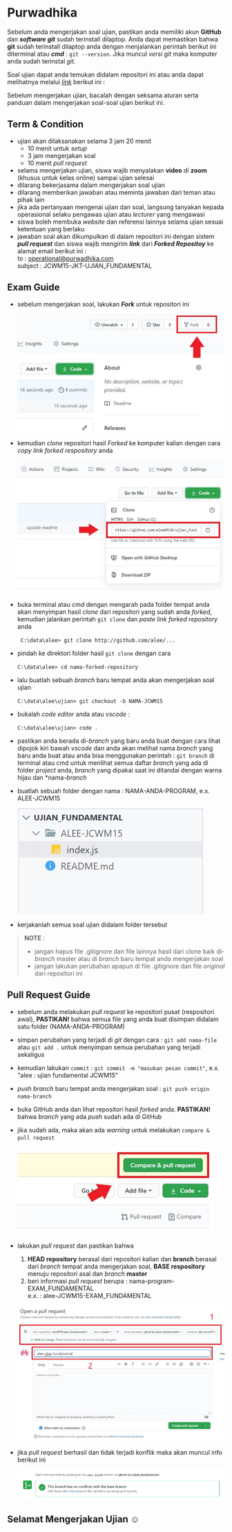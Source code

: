 # Purwadhika
Sebelum anda mengerjakan soal ujian, pastikan anda memiliki akun **GitHub** dan ***software git*** sudah terinstall dilaptop. Anda dapat memastikan bahwa **git** sudah terinstall dilaptop anda dengan menjalankan perintah berikut ini diterminal atau ***cmd*** : ``` git --version ```. Jika muncul *versi git* maka komputer anda sudah terinstal *git*.

Soal ujian dapat anda temukan didalam repositori ini atau anda dapat melihatnya melalui *[link](https://github.com/alee0510/JCWM15_FUND_EXAM/blob/master/soal_ujian_JCWM_FUND.pdf)* berikut ini :

Sebelum mengerjakan ujian, bacalah dengan seksama aturan serta panduan dalam mengerjakan soal-soal ujian berikut ini.

## Term & Condition
- ujian akan dilaksanakan selama 3 jam 20 menit
    - 10 menit untuk *setup*
    - 3 jam mengerjakan soal
    - 10 menit *pull request*
- selama mengerjakan ujian, siswa wajib menyalakan **video** di **zoom** (khusus untuk kelas online) sampai ujian selesai
- dilarang bekerjasama dalam mengerjakan soal ujian
- dilarang memberikan jawaban atau meminta jawaban dari teman atau pihak lain
- jika ada pertanyaan mengenai ujian dan soal, langsung tanyakan kepada operasional selaku pengawas ujian atau *lecturer* yang mengawasi
- siswa boleh membuka *website* dan referensi lainnya selama ujian sesuai ketentuan yang berlaku
- jawaban soal akan dikumpulkan di dalam repositori ini dengan sistem ***pull request*** dan siswa wajib mengirim ***link*** dari ***Forked Repositoy*** ke alamat email berikut ini :<br>
to : operational@purwadhika.com <br>
subject : JCWM15-JKT-UJIAN_FUNDAMENTAL

## Exam Guide
- sebelum mengerjakan soal, lakukan ***Fork*** untuk repositori ini

    ![guide_1](./assets/guide_01.jpg)

- kemudian *clone* repositori hasil *Forked* ke komputer kalian dengan cara *copy link forked respository* anda

    ![guide_2](./assets/guide_02.jpg)

- buka terminal atau *cmd* dengan mengarah pada folder tempat anda akan menyimpan hasil *clone* dari repositori yang sudah anda *forked*, kemudian jalankan perintah ```git clone``` dan *paste link forked repository* anda

    ``` C:\data\alee> git clone http://github.com/alee/...```

- pindah ke direktori folder hasil ```git clone``` dengan cara

    ``` C:\data\alee> cd nama-forked-repository ``` 

- lalu buatlah sebuah *branch* baru tempat anda akan mengerjakan soal ujian

    ``` C:\data\alee\ujian> git checkout -b NAMA-JCWM15 ```

- bukalah *code editor* anda atau *vscode* : 

    ``` C:\data\alee\ujian> code . ```

- pastikan anda berada di-*branch* yang baru anda buat dengan cara lihat dipojok kiri bawah *vscode* dan anda akan melihat nama *branch* yang baru anda buat atau anda bisa menggunakan perintah : ``` git branch ``` di terminal atau cmd untuk menlihat semua daftar *branch* yang ada di folder *project* anda, *branch* yang dipakai saat ini ditandai dengan warna hijau dan *nama-*branch*
- buatlah sebuah folder dengan nama : NAMA-ANDA-PROGRAM, e.x. ALEE-JCWM15
    
    ![guide_3](./assets/guide_03.jpg)

- kerjakanlah semua soal ujian didalam folder tersebut

> **NOTE** : <br>
> - jangan hapus file .gitignore dan file lainnya hasil dari clone baik di-*branch* master atau di *branch* baru tempat anda mengerjakan soal
> - jangan lakukan perubahan apapun di file .gitignore dan file *original* dari repositori ini

## Pull Request Guide
- sebelum anda melakukan *pull request* ke repositori pusat (respositori awal), **PASTIKAN!** bahwa semua file yang anda buat disimpan didalam satu folder (NAMA-ANDA-PROGRAM)
- simpan perubahan yang terjadi di *git* dengan cara : ```git add nama-file``` atau ```git add .``` untuk menyimpan semua perubahan yang terjadi sekaligus
- kemudian lakukan ```commit``` : ```git commit -m "masukan pesan commit"```, e.x. "alee : ujian fundamental JCWM15"
- *push branch* baru tempat anda mengerjakan soal : ``` git push origin nama-branch ```
- buka GitHub anda dan lihat repositori hasil *forked* anda. **PASTIKAN!** bahwa *branch* yang ada *push* sudah ada di GitHub
- jika sudah ada, maka akan ada *warning* untuk melakukan ```compare & pull request```
    
    ![guide_4](./assets/guide_04.jpg)

- lakukan *pull request* dan pastikan bahwa
    1. **HEAD repository** berasal dari repositori kalian dan **branch** berasal dari *branch* tempat anda mengerjakan soal, **BASE respository** menuju repositori asal dan *branch* **master**
    2. beri informasi *pull request* berupa : nama-program-EXAM_FUNDAMENTAL
    <br>e.x. : alee-JCWM15-EXAM_FUNDAMENTAL
    
    ![guide_5](./assets/guide_05.jpg)

- jika *pull request* berhasil dan tidak terjadi konflik maka akan muncul info berikut ini
    
    ![gudie_6](./assets/guide_06.jpg)

## Selamat Mengerjakan Ujian ☺
